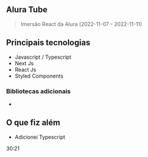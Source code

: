 ## Alura Tube

> Imersão React da Alura (2022-11-07 - 2022-11-11)

## Principais tecnologias

- Javascript / Typescript
- Next Js
- React Js
- Styled Components

### Bibliotecas adicionais

-

## O que fiz além

- Adicionei Typescript

30:21
